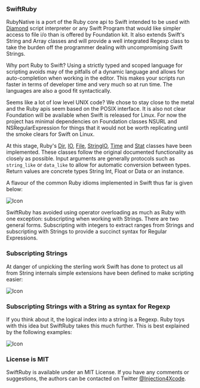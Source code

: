### SwiftRuby

RubyNative is a port of the Ruby core api to Swift intended to be used with [Diamond](https://github.com/RubyNative/Diamond)
script interpreter or any Swift Program that would like simpler access to file i/o than is offered
by Foundation kit. It also extends Swift's String and Array classes and will provide a
well integrated Regexp class to take the burden off the programmer dealing with 
uncompromising Swift Strings.

Why port Ruby to Swift? Using a strictly typed and scoped language for scripting
avoids may of the pitfalls of a dynamic language and allows for auto-completion
when working in the editor. This makes your scripts run faster in terms of
developer time and very much so at run time. The languages are also a good
fit syntactically.

Seems like a lot of low level UNIX code? We chose to stay close to the metal and the
Ruby apis seem based on the POSIX interface. It is also not clear Foundation will
be available when Swift is released for Linux. For now the project has minimal
dependencies on Foundation classes NSURL and NSRegularExpression for things that it
would not be worth replicating until the smoke clears for Swift on Linux.

At this stage, Ruby's [Dir](http://ruby-doc.org/core-2.2.3/Dir.html), [IO](http://ruby-doc.org/core-2.2.3/IO.html),
[File](http://ruby-doc.org/core-2.2.3/File.html), [StringIO](http://ruby-doc.org/stdlib-2.2.3/libdoc/stringio/rdoc/StringIO.html),
[Time](http://ruby-doc.org/core-2.2.3/Time.html) and [Stat](http://ruby-doc.org/core-2.2.3/File/Stat.html) classes have been implemented.
These classes follow the original documented functionality as closely as possible.
Input arguments are generally protocols such as `string_like` or `data_like`
to allow for automatic conversion between types. Return values are concrete
types String Int, Float or Data or an instance.

A flavour of the common Ruby idioms implemented in Swift thus far is given below:

![Icon](http://injectionforxcode.johnholdsworth.com/ruby.png)

SwiftRuby has avoided using operator overloading as much as Ruby with one exception:
subscripting when working with Strings. There are two general forms. Subscripting
with integers to extract ranges from Strings and subscripting with Strings to
provide a succinct syntax for Regular Expressions.

### Subscripting Strings

At danger of unpicking the sterling work Swift has done to protect us all from
String internals simple extensions have been defined to make scripting easier:

![Icon](http://injectionforxcode.johnholdsworth.com/strings.png)

### Subscripting Strings with a String as syntax for Regexp

If you think about it, the logical index into a string is a Regexp. Ruby toys with this idea
but SwiftRuby takes this much further. This is best explained by the following examples:

![Icon](http://injectionforxcode.johnholdsworth.com/regexps.png)

### License is MIT

SwiftRuby is available under an MIT License. If you have any comments or suggestions, the
authors can be contacted on Twitter [@Injection4Xcode](https://twitter.com/#!/@Injection4Xcode).
